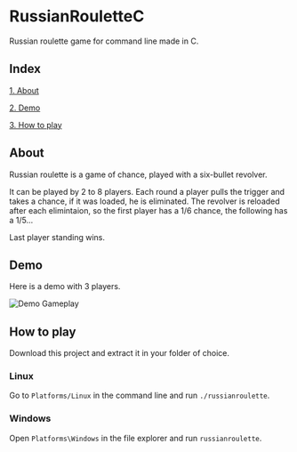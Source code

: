 # RussianRouletteC
Russian roulette game for command line made in C.


## Index

[1. About](#about)

[2. Demo](#demo)

[3. How to play](#play)


<a name="about"/>

## About

Russian roulette is a game of chance, played with a six-bullet revolver.

It can be played by 2 to 8 players.
Each round a player pulls the trigger and takes a chance, if it was loaded, he is eliminated. The revolver is reloaded after each elimintaion, so the first player has a 1/6 chance, the following has a 1/5...

Last player standing wins.

<a name="demo"/>

## Demo

Here is a demo with 3 players.

![Demo Gameplay](https://j.gifs.com/mOmD8r.gif)


<a name="play"/>

## How to play

Download this project and extract it in your folder of choice.

### Linux

Go to `Platforms/Linux` in the command line and run `./russianroulette`. 

### Windows

Open `Platforms\Windows` in the file explorer and run `russianroulette`.
